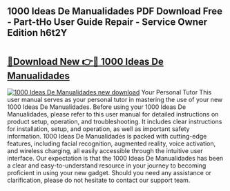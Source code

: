 ## 1000 Ideas De Manualidades PDF Download Free - Part-tHo User Guide Repair - Service Owner Edition h6t2Y

# <h2><a href="http://bc10517.oget.top/?id=1000+Ideas+De+Manualidades">🔗Download New 👉🔴 1000 Ideas De Manualidades</a></h2>

[![1000 Ideas De Manualidades new download](https://i.imgur.com/5g1atiW.png)](http://bc10517.oget.top/?id=1000+Ideas+De+Manualidades)
Your Personal Tutor This user manual serves as your personal tutor in mastering the use of your new 1000 Ideas De Manualidades. Before using your 1000 Ideas De Manualidades, please refer to this user manual for detailed instructions on product setup, operation, and troubleshooting. It includes clear instructions for installation, setup, and operation, as well as important safety information. 1000 Ideas De Manualidades is packed with cutting-edge features, including facial recognition, augmented reality, voice activation, and wireless charging, all easily accessible through the intuitive user interface. Our expectation is that the 1000 Ideas De Manualidades has been a clear and easy-to-understand resource in your journey to becoming proficient in using your new gadget. Should you need any assistance or clarification, please do not hesitate to contact our support team.
